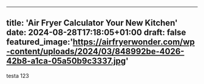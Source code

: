 
---
title: 'Air Fryer Calculator Your New Kitchen'
date: 2024-08-28T17:18:05+01:00
draft: false
featured_image:'https://airfryerwonder.com/wp-content/uploads/2024/03/848992be-4026-42b8-a1ca-05a50b9c3337.jpg'
---


testa 123
